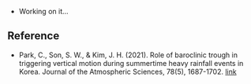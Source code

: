 * Working on it...

  
## Reference
*  Park, C., Son, S. W., & Kim, J. H. (2021). Role of baroclinic trough in triggering vertical motion during summertime heavy rainfall events in Korea. Journal of the Atmospheric Sciences, 78(5), 1687-1702. [link](https://doi.org/10.1175/JAS-D-20-0216.1)

